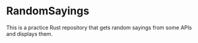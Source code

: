 # RandomSayings
This is a practice Rust repository that gets random sayings from some APIs and displays them.
